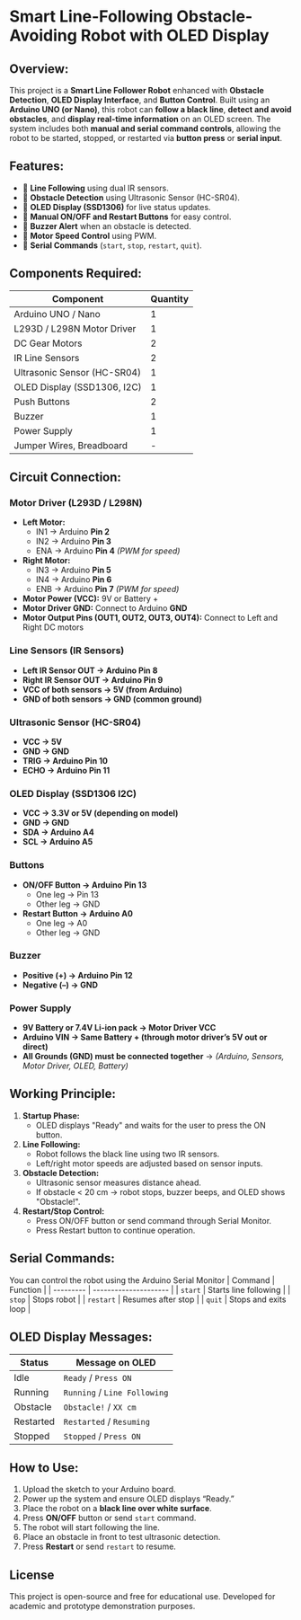 
# Smart Line-Following Obstacle-Avoiding Robot with OLED Display

## Overview:
This project is a **Smart Line Follower Robot** enhanced with **Obstacle Detection**, **OLED Display Interface**, and **Button Control**.
Built using an **Arduino UNO (or Nano)**, this robot can **follow a black line**, **detect and avoid obstacles**, and **display real-time information** on an OLED screen.
The system includes both **manual and serial command controls**, allowing the robot to be started, stopped, or restarted via **button press** or **serial input**.

##  Features:
* 🔹 **Line Following** using dual IR sensors.
* 🔹 **Obstacle Detection** using Ultrasonic Sensor (HC-SR04).
* 🔹 **OLED Display (SSD1306)** for live status updates.
* 🔹 **Manual ON/OFF and Restart Buttons** for easy control.
* 🔹 **Buzzer Alert** when an obstacle is detected.
* 🔹 **Motor Speed Control** using PWM.
* 🔹 **Serial Commands** (`start`, `stop`, `restart`, `quit`).

## Components Required:

| Component                   | Quantity | 
| --------------------------- | -------- |
| Arduino UNO / Nano          | 1        |
| L293D / L298N Motor Driver  | 1        |
| DC Gear Motors              | 2        |
| IR Line Sensors             | 2        |
| Ultrasonic Sensor (HC-SR04) | 1        |
| OLED Display (SSD1306, I2C) | 1        |
| Push Buttons                | 2        |
| Buzzer                      | 1        |
| Power Supply                | 1        |
| Jumper Wires, Breadboard    | -        |


## Circuit Connection:

### **Motor Driver (L293D / L298N)**
* **Left Motor:**
  * IN1 → Arduino **Pin 2**
  * IN2 → Arduino **Pin 3**
  * ENA → Arduino **Pin 4** *(PWM for speed)*
* **Right Motor:**
  * IN3 → Arduino **Pin 5**
  * IN4 → Arduino **Pin 6**
  * ENB → Arduino **Pin 7** *(PWM for speed)*
* **Motor Power (VCC):** 9V or Battery +
* **Motor Driver GND:** Connect to Arduino **GND**
* **Motor Output Pins (OUT1, OUT2, OUT3, OUT4):** Connect to Left and Right DC motors

### **Line Sensors (IR Sensors)**
* **Left IR Sensor OUT → Arduino Pin 8**
* **Right IR Sensor OUT → Arduino Pin 9**
* **VCC of both sensors → 5V (from Arduino)**
* **GND of both sensors → GND (common ground)**

### **Ultrasonic Sensor (HC-SR04)**
* **VCC → 5V**
* **GND → GND**
* **TRIG → Arduino Pin 10**
* **ECHO → Arduino Pin 11**

### **OLED Display (SSD1306 I2C)**
* **VCC → 3.3V or 5V (depending on model)**
* **GND → GND**
* **SDA → Arduino A4**
* **SCL → Arduino A5**

### **Buttons**
* **ON/OFF Button → Arduino Pin 13**
  * One leg → Pin 13
  * Other leg → GND
* **Restart Button → Arduino A0**
  * One leg → A0
  * Other leg → GND

###  **Buzzer**
* **Positive (+) → Arduino Pin 12**
* **Negative (–) → GND**

### **Power Supply**

* **9V Battery or 7.4V Li-ion pack → Motor Driver VCC**
* **Arduino VIN → Same Battery + (through motor driver’s 5V out or direct)**
* **All Grounds (GND) must be connected together** → *(Arduino, Sensors, Motor Driver, OLED, Battery)*

## Working Principle:
1. **Startup Phase:**
   * OLED displays "Ready" and waits for the user to press the ON button.
2. **Line Following:**
   * Robot follows the black line using two IR sensors.
   * Left/right motor speeds are adjusted based on sensor inputs.
3. **Obstacle Detection:**
   * Ultrasonic sensor measures distance ahead.
   * If obstacle < 20 cm → robot stops, buzzer beeps, and OLED shows "Obstacle!".
4. **Restart/Stop Control:**
   * Press ON/OFF button or send command through Serial Monitor.
   * Press Restart button to continue operation.


## Serial Commands:
You can control the robot using the Arduino Serial Monitor
| Command   | Function              |
| --------- | --------------------- |
| `start`   | Starts line following |
| `stop`    | Stops robot           |
| `restart` | Resumes after stop    |
| `quit`    | Stops and exits loop  |


## OLED Display Messages:
| Status    | Message on OLED              |
| --------- | ---------------------------- |
| Idle      | `Ready` / `Press ON`         |
| Running   | `Running` / `Line Following` |
| Obstacle  | `Obstacle!` / `XX cm`        |
| Restarted | `Restarted` / `Resuming`     |
| Stopped   | `Stopped` / `Press ON`       |


## How to Use:
1. Upload the sketch to your Arduino board.
2. Power up the system and ensure OLED displays “Ready.”
3. Place the robot on a **black line over white surface**.
4. Press **ON/OFF** button or send `start` command.
5. The robot will start following the line.
6. Place an obstacle in front to test ultrasonic detection.
7. Press **Restart** or send `restart` to resume.

## License
This project is open-source and free for educational use.
Developed for academic and prototype demonstration purposes.



